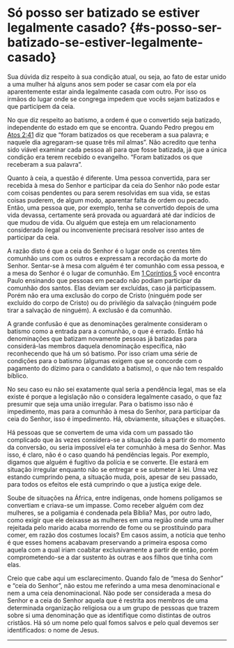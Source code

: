 # Só posso ser batizado se estiver legalmente casado? {#s-posso-ser-batizado-se-estiver-legalmente-casado}

Sua dúvida diz respeito à sua condição atual, ou seja, ao fato de estar unido a uma mulher há alguns anos sem poder se casar com ela por ela aparentemente estar ainda legalmente casada com outro. Por isso os irmãos do lugar onde se congrega impedem que vocês sejam batizados e que participem da ceia.

No que diz respeito ao batismo, a ordem é que o convertido seja batizado, independente do estado em que se encontra. Quando Pedro pregou em [Atos 2:41](http://bibliaonline.com.br/acf/atos/2/41) diz que “foram batizados os que receberam a sua palavra; e naquele dia agregaram-se quase três mil almas”. Não acredito que tenha sido viável examinar cada pessoa ali para que fosse batizada, já que a única condição era terem recebido o evangelho. “Foram batizados os que receberam a sua palavra”.

Quanto à ceia, a questão é diferente. Uma pessoa convertida, para ser recebida à mesa do Senhor e participar da ceia do Senhor não pode estar com coisas pendentes ou para serem resolvidas em sua vida, se estas coisas puderem, de algum modo, aparentar falta de ordem ou pecado. Então, uma pessoa que, por exemplo, tenha se convertido depois de uma vida devassa, certamente será provada ou aguardará até dar indícios de que mudou de vida. Ou alguém que esteja em um relacionamento considerado ilegal ou inconveniente precisará resolver isso antes de participar da ceia.

A razão disto é que a ceia do Senhor é o lugar onde os crentes têm comunhão uns com os outros e expressam a recordação da morte do Senhor. Sentar-se à mesa com alguém é ter comunhão com essa pessoa, e a mesa do Senhor é o lugar de comunhão. Em [1 Coríntios 5](http://bibliaonline.com.br/acf/1co/5) você encontra Paulo ensinando que pessoas em pecado não podiam participar da comunhão dos santos. Elas deviam ser excluídas, caso já participassem. Porém não era uma exclusão do corpo de Cristo (ninguém pode ser excluído do corpo de Cristo) ou do privilégio da salvação (ninguém pode tirar a salvação de ninguém). A exclusão é da comunhão.

A grande confusão é que as denominações geralmente consideram o batismo como a entrada para a comunhão, o que é errado. Então há denominações que batizam novamente pessoas já batizadas para considerá-las membros daquela denominação específica, não reconhecendo que há um só batismo. Por isso criam uma série de condições para o batismo (algumas exigem que se concorde com o pagamento do dízimo para o candidato a batismo), o que não tem respaldo bíblico.

No seu caso eu não sei exatamente qual seria a pendência legal, mas se ela existe é porque a legislação não o considera legalmente casado, o que faz presumir que seja uma união irregular. Para o batismo isso não é impedimento, mas para a comunhão à mesa do Senhor, para participar da ceia do Senhor, isso é impedimento. Há, obviamente, situações e situações.

Há pessoas que se convertem de uma vida com um passado tão complicado que às vezes considera-se a situação dela a partir do momento da conversão, ou seria impossível ela ter comunhão à mesa do Senhor. Mas isso, é claro, não é o caso quando há pendências legais. Por exemplo, digamos que alguém é fugitivo da polícia e se converte. Ele estará em situação irregular enquanto não se entregar e se submeter à lei. Uma vez estando cumprindo pena, a situação muda, pois, apesar de seu passado, para todos os efeitos ele está cumprindo o que a justiça exige dele.

Soube de situações na África, entre indígenas, onde homens polígamos se convertiam e criava-se um impasse. Como receber alguém com dez mulheres, se a poligamia é condenada pela Bíblia? Mas, por outro lado, como exigir que ele deixasse as mulheres em uma região onde uma mulher rejeitada pelo marido acaba morrendo de fome ou se prostituindo para comer, em razão dos costumes locais? Em casos assim, a notícia que tenho é que esses homens acabavam preservando a primeira esposa como aquela com a qual iriam coabitar exclusivamente a partir de então, porém comprometendo-se a dar sustento às outras e aos filhos que tinha com elas.

Creio que cabe aqui um esclarecimento. Quando falo de “mesa do Senhor” e “ceia do Senhor”, não estou me referindo a uma mesa denominacional e nem a uma ceia denominacional. Não pode ser considerada a mesa do Senhor e a ceia do Senhor aquela que é restrita aos membros de uma determinada organização religiosa ou a um grupo de pessoas que trazem sobre si uma denominação que as identifique como distintas de outros cristãos. Há só um nome pelo qual fomos salvos e pelo qual devemos ser identificados: o nome de Jesus.

*****